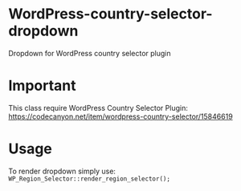 # WordPress-country-selector-dropdown
Dropdown for WordPress country selector plugin

# Important
This class require WordPress Country Selector Plugin: https://codecanyon.net/item/wordpress-country-selector/15846619


# Usage
To render dropdown simply use: 
`WP_Region_Selector::render_region_selector();`
